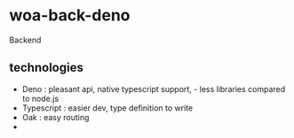 # woa-back-deno

Backend 

## technologies
- Deno : pleasant api, native typescript support, - less libraries compared to node.js
- Typescript : easier dev, type definition to write 
- Oak : easy routing
- 